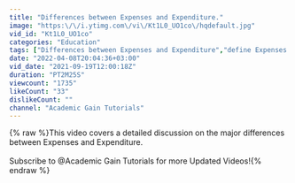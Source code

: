 ```yaml
---
title: "Differences between Expenses and Expenditure."
image: "https:\/\/i.ytimg.com\/vi\/Kt1L0_UO1co\/hqdefault.jpg"
vid_id: "Kt1L0_UO1co"
categories: "Education"
tags: ["Differences between Expenses and Expenditure","define Expenses and Expenditure","compare Expenses and Expenditure"]
date: "2022-04-08T20:04:36+03:00"
vid_date: "2021-09-19T12:00:18Z"
duration: "PT2M25S"
viewcount: "1735"
likeCount: "33"
dislikeCount: ""
channel: "Academic Gain Tutorials"
---
```

{% raw %}This video covers a detailed discussion on the major differences between Expenses and Expenditure.<br /><br />Subscribe to @Academic Gain Tutorials for more Updated Videos!{% endraw %}
